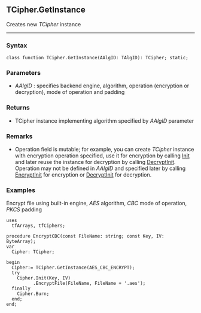 ## TCipher.GetInstance

Creates new *TCipher* instance

---

### Syntax
```delphi
class function TCipher.GetInstance(AAlgID: TAlgID): TCipher; static;
```

### Parameters

*   *AAlgID* : specifies backend engine, algorithm, operation (encryption or decryption), mode of operation and padding

### Returns

*   TCipher instance implementing algorithm specified by *AAlgID* parameter

### Remarks

*   Operation field is mutable; for example, you can create *TCipher* instance with encryption operation specified, use it for encryption by calling [Init](init.md) and later reuse the instance for decryption by calling [DecryptInit](decryptinit.md). Operation may not be defined in *AAlgID* and specified later by calling [EncryptInit](EncryptInit) for encryption or [DecryptInit](decryptinit.md) for decryption.

### Examples

Encrypt file using built-in engine, *AES* algorithm, *CBC* mode of operation, *PKCS* padding

```delphi
uses
  tfArrays, tfCiphers;

procedure EncryptCBC(const FileName: string; const Key, IV: ByteArray);
var
  Cipher: TCipher;

begin
  Cipher:= TCipher.GetInstance(AES_CBC_ENCRYPT);
  try
    Cipher.Init(Key, IV)
          .EncryptFile(FileName, FileName + '.aes');
  finally
    Cipher.Burn;
  end;
end;
```

